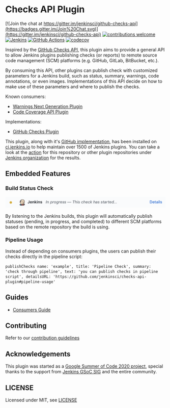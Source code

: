 # Checks API Plugin
[![Join the chat at https://gitter.im/jenkinsci/github-checks-api](https://badges.gitter.im/Join%20Chat.svg)](https://gitter.im/jenkinsci/github-checks-api)
[![contributions welcome](https://img.shields.io/badge/contributions-welcome-brightgreen.svg?style=flat)](https://issues.jenkins-ci.org/issues/?jql=component%20%3D%20checks-api-plugin)
[![Jenkins](https://ci.jenkins.io/job/Plugins/job/checks-api-plugin/job/master/badge/icon?subject=Jenkins%20CI)](https://ci.jenkins.io/job/Plugins/job/checks-api-plugin/job/master/)
[![GitHub Actions](https://github.com/jenkinsci/checks-api-plugin/workflows/CI/badge.svg?branch=master)](https://github.com/jenkinsci/checks-api-plugin/actions)
[![codecov](https://codecov.io/gh/jenkinsci/checks-api-plugin/branch/master/graph/badge.svg)](https://codecov.io/gh/jenkinsci/checks-api-plugin)

Inspired by the [GitHub Checks API](https://docs.github.com/en/rest/reference/checks#runs), this plugin aims to provide a general API to allow Jenkins plugins publishing checks (or reports) to remote source code management (SCM) platforms (e.g. GitHub, GitLab, BitBucket, etc.).

By consuming this API, other plugins can publish check with customized parameters for a Jenkins build, such as status, summary, warnings, code annotations, or even images.
Implementations of this API decide on how to make use of these parameters and where to publish the checks.

Known consumers:
* [Warnings Next Generation Plugin](https://plugins.jenkins.io/warnings-ng)
* [Code Coverage API Plugin](https://plugins.jenkins.io/code-coverage-api)

Implementations:
* [GitHub Checks Plugin](https://plugins.jenkins.io/github-checks)

This plugin, along with it's [GitHub implementation](https://plugins.jenkins.io/github-checks), has been installed on [ci.jenkins.io](https://ci.jenkins.io/Plugins) to help maintain over 1500 of Jenkins plugins. You can take a look at the [action](https://github.com/jenkinsci/checks-api-plugin/runs/1025532156) for this repository or other plugin repositories under [Jenkins organization](https://github.com/jenkinsci) for the results.

## Embedded Features

### Build Status Check

![GitHub Status](docs/images/github-status.png)

By listening to the Jenkins builds, this plugin will automatically publish statuses (pending, in progress, and completed) to different SCM platforms based on the remote repository the build is using.

### Pipeline Usage

Instead of depending on consumers plugins, the users can publish their checks directly in the pipeline script:

```
publishChecks name: 'example', title: 'Pipeline Check', summary: 'check through pipeline', text: 'you can publish checks in pipeline script', detailsURL: 'https://github.com/jenkinsci/checks-api-plugin#pipeline-usage'
```

## Guides

- [Consumers Guide](docs/consumers-guide.md)

## Contributing

Refer to our [contribution guidelines](https://github.com/jenkinsci/.github/blob/master/CONTRIBUTING.md)

## Acknowledgements

This plugin was started as a [Google Summer of Code 2020 project](https://summerofcode.withgoogle.com/projects/#5139745388101632), special thanks to the support from [Jenkins GSoC SIG](https://www.jenkins.io/sigs/gsoc/) and the entire community.


## LICENSE

Licensed under MIT, see [LICENSE](LICENSE)
